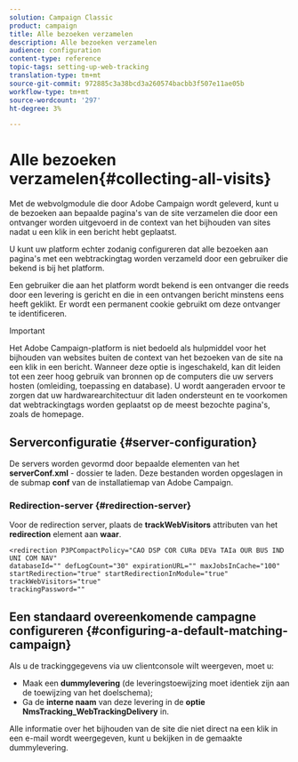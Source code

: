 ```yaml
---
solution: Campaign Classic
product: campaign
title: Alle bezoeken verzamelen
description: Alle bezoeken verzamelen
audience: configuration
content-type: reference
topic-tags: setting-up-web-tracking
translation-type: tm+mt
source-git-commit: 972885c3a38bcd3a260574bacbb3f507e11ae05b
workflow-type: tm+mt
source-wordcount: '297'
ht-degree: 3%

---
```



# Alle bezoeken verzamelen{#collecting-all-visits}

Met de webvolgmodule die door Adobe Campaign wordt geleverd, kunt u de bezoeken aan bepaalde pagina&#39;s van de site verzamelen die door een ontvanger worden uitgevoerd in de context van het bijhouden van sites nadat u een klik in een bericht hebt geplaatst.

U kunt uw platform echter zodanig configureren dat alle bezoeken aan pagina&#39;s met een webtrackingtag worden verzameld door een gebruiker die bekend is bij het platform.

Een gebruiker die aan het platform wordt bekend is een ontvanger die reeds door een levering is gericht en die in een ontvangen bericht minstens eens heeft geklikt. Er wordt een permanent cookie gebruikt om deze ontvanger te identificeren.

>[!IMPORTANT]
>
>Het Adobe Campaign-platform is niet bedoeld als hulpmiddel voor het bijhouden van websites buiten de context van het bezoeken van de site na een klik in een bericht. Wanneer deze optie is ingeschakeld, kan dit leiden tot een zeer hoog gebruik van bronnen op de computers die uw servers hosten (omleiding, toepassing en database). U wordt aangeraden ervoor te zorgen dat uw hardwarearchitectuur dit laden ondersteunt en te voorkomen dat webtrackingtags worden geplaatst op de meest bezochte pagina&#39;s, zoals de homepage.

## Serverconfiguratie {#server-configuration}

De servers worden gevormd door bepaalde elementen van het **serverConf.xml** - dossier te laden. Deze bestanden worden opgeslagen in de submap **conf** van de installatiemap van Adobe Campaign.

### Redirection-server {#redirection-server}

Voor de redirection server, plaats de **trackWebVisitors** attributen van het **redirection** element aan **waar**.

```
<redirection P3PCompactPolicy="CAO DSP COR CURa DEVa TAIa OUR BUS IND UNI COM NAV"
databaseId="" defLogCount="30" expirationURL="" maxJobsInCache="100"
startRedirection="true" startRedirectionInModule="true" trackWebVisitors="true"
trackingPassword=""
```

## Een standaard overeenkomende campagne configureren {#configuring-a-default-matching-campaign}

Als u de trackinggegevens via uw clientconsole wilt weergeven, moet u:

* Maak een **dummylevering** (de leveringstoewijzing moet identiek zijn aan de toewijzing van het doelschema);
* Ga de **interne naam** van deze levering in de **optie NmsTracking_WebTrackingDelivery** in.

Alle informatie over het bijhouden van de site die niet direct na een klik in een e-mail wordt weergegeven, kunt u bekijken in de gemaakte dummylevering.

